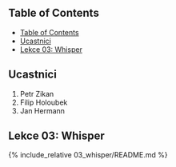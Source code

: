 ## Table of Contents
- [Table of Contents](#table-of-contents)
- [Ucastnici](#ucastnici)
- [Lekce 03: Whisper](#lekce-03-whisper)

## Ucastnici

1. Petr Zikan
2. Filip Holoubek
3. Jan Hermann

## Lekce 03: Whisper
{% include_relative 03_whisper/README.md %}

